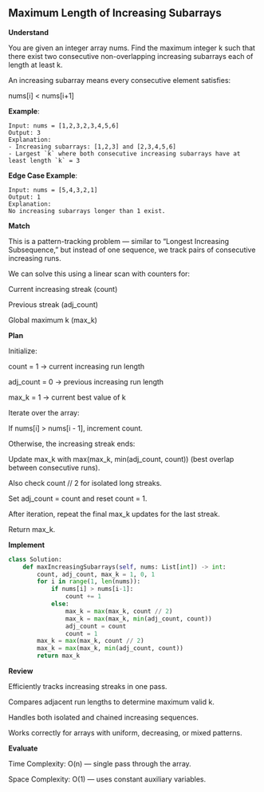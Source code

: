 ## Maximum Length of Increasing Subarrays

**Understand**

You are given an integer array nums.
Find the maximum integer k such that there exist two consecutive non-overlapping increasing subarrays each of length at least k.

An increasing subarray means every consecutive element satisfies:

nums[i] < nums[i+1]

**Example**:

```
Input: nums = [1,2,3,2,3,4,5,6]
Output: 3
Explanation:
- Increasing subarrays: [1,2,3] and [2,3,4,5,6]
- Largest `k` where both consecutive increasing subarrays have at least length `k` = 3
```

**Edge Case Example**:

```
Input: nums = [5,4,3,2,1]
Output: 1
Explanation:
No increasing subarrays longer than 1 exist.
```

**Match**

This is a pattern-tracking problem — similar to “Longest Increasing Subsequence,” but instead of one sequence, we track pairs of consecutive increasing runs.

We can solve this using a linear scan with counters for:

Current increasing streak (count)

Previous streak (adj_count)

Global maximum k (max_k)

**Plan**

Initialize:

count = 1 → current increasing run length

adj_count = 0 → previous increasing run length

max_k = 1 → current best value of k

Iterate over the array:

If nums[i] > nums[i - 1], increment count.

Otherwise, the increasing streak ends:

Update max_k with max(max_k, min(adj_count, count)) (best overlap between consecutive runs).

Also check count // 2 for isolated long streaks.

Set adj_count = count and reset count = 1.

After iteration, repeat the final max_k updates for the last streak.

Return max_k.

**Implement**

```py
class Solution:
    def maxIncreasingSubarrays(self, nums: List[int]) -> int:
        count, adj_count, max_k = 1, 0, 1
        for i in range(1, len(nums)):
            if nums[i] > nums[i-1]:
                count += 1
            else:
                max_k = max(max_k, count // 2)
                max_k = max(max_k, min(adj_count, count))
                adj_count = count
                count = 1
        max_k = max(max_k, count // 2)
        max_k = max(max_k, min(adj_count, count))
        return max_k
```

**Review**

Efficiently tracks increasing streaks in one pass.

Compares adjacent run lengths to determine maximum valid k.

Handles both isolated and chained increasing sequences.

Works correctly for arrays with uniform, decreasing, or mixed patterns.

**Evaluate**

Time Complexity: O(n) — single pass through the array.

Space Complexity: O(1) — uses constant auxiliary variables.
